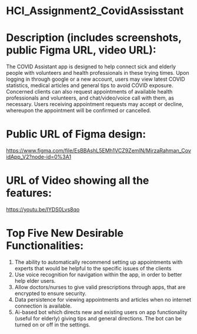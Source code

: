 # HCI_Assignment2_CovidAssisstant
# Description (includes screenshots, public Figma URL, video URL): 
The COVID Assistant app is designed to help connect sick and elderly people with volunteers and health professionals in these trying times. Upon logging in through google or a new account, users may view latest COVID statistics, medical articles and general tips to avoid COVID exposure. Concerned clients can also request appointments of available health professionals and volunteers, and chat/video/voice call with them, as necessary. Users receiving appointment requests may accept or decline, whereupon the appointment will be confirmed or cancelled. 

# Public URL of Figma design: 
https://www.figma.com/file/EsBBAshL5EMh1VCZ9ZemlN/MirzaRahman_CovidApp_V2?node-id=0%3A1
# URL of Video showing all the features: 
https://youtu.be/IYDS0Lvs8qo
     
# Top Five New Desirable Functionalities:
1.	The ability to automatically recommend setting up appointments with experts that would be helpful to the specific issues of the clients
2.	Use voice recognition for navigation within the app, in order to better help elder users.
3.	Allow doctors/nurses to give valid prescriptions through apps, that are encrypted to ensure security. 
4.	Data persistence for viewing appointments and articles when no internet connection is available. 
5.	Ai-based bot which directs new and existing users on app functionality (useful for elderly) giving tips and general directions. The bot can be turned on or off in the settings. 

